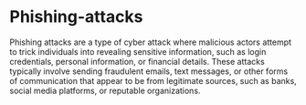 # Phishing-attacks
Phishing attacks are a type of cyber attack where malicious actors attempt to trick individuals into revealing sensitive information, such as login credentials, personal information, or financial details. These attacks typically involve sending fraudulent emails, text messages, or other forms of communication that appear to be from legitimate sources, such as banks, social media platforms, or reputable organizations.
